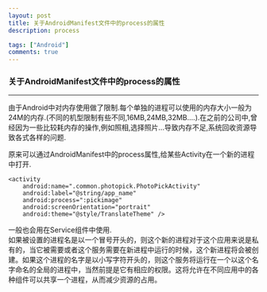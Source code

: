 ```yaml
---
layout: post
title: 关于AndroidManifest文件中的process的属性
description: process

tags: ["Android"]
comments: true
---
```


### 关于AndroidManifest文件中的process的属性

****
由于Android中对内存使用做了限制.每个单独的进程可以使用的内存大小一般为24M的内存.(不同的机型限制有些不同,16MB,24MB,32MB....).在之前的公司中,曾经因为一些比较耗内存的操作,例如照相,选择照片...导致内存不足,系统回收资源导致各式各样的问题.

原来可以通过AndroidManifest中的process属性,给某些Activity在一个新的进程中打开.

```
<activity
    android:name=".common.photopick.PhotoPickActivity"
    android:label="@string/app_name"
    android:process=":pickimage"
    android:screenOrientation="portrait"
    android:theme="@style/TranslateTheme" />
```
    
一般也会用在Service组件中使用.  
如果被设置的进程名是以一个冒号开头的，则这个新的进程对于这个应用来说是私有的，当它被需要或者这个服务需要在新进程中运行的时候，这个新进程将会被创建。如果这个进程的名字是以小写字符开头的，则这个服务将运行在一个以这个名字命名的全局的进程中，当然前提是它有相应的权限。这将允许在不同应用中的各种组件可以共享一个进程，从而减少资源的占用。